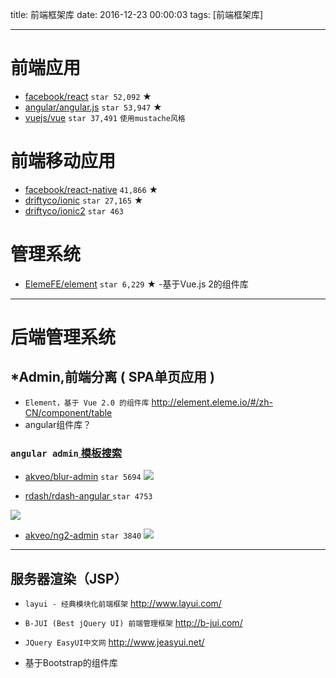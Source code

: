 title: 前端框架库
date: 2016-12-23 00:00:03
tags: [前端框架库]


---
# 前端应用
- [ facebook/react]( https://github.com/facebook/react )      `star 52,092` ★
- [angular/angular.js]( https://github.com/colorfest/angularjs )   `star 53,947`  ★
- [vuejs/vue](https://github.com/vuejs/vue) `star 37,491` `使用mustache风格`



# 前端移动应用
- [facebook/react-native](https://github.com/facebook/react-native) `41,866`  ★
- [ driftyco/ionic]( https://github.com/driftyco/ionic )     `star 27,165`  ★
- [ driftyco/ionic2]( https://github.com/driftyco/ionic2 )     `star 463`


# 管理系统
- [ElemeFE/element]( https://github.com/ElemeFE/element)   `star 6,229`  ★  -基于Vue.js 2的组件库


---
# 后端管理系统

## *Admin,前端分离 ( SPA单页应用 )
- ` Element，基于 Vue 2.0 的组件库 `  http://element.eleme.io/#/zh-CN/component/table
- angular组件库？


### `angular admin`[ 模板搜索]( https://github.com/search?o=desc&q=angular+admin&s=stars&type=Repositories&utf8=%E2%9C%93 )
- [akveo/blur-admin]( https://github.com/akveo/blur-admin)  `star 5694`
![](http://7xnbs3.com1.z0.glb.clouddn.com/17-1-19/55138590-file_1484818270866_d2d2.png)
 
- [ rdash/rdash-angular ]( https://github.com/rdash/rdash-angular)  `star 4753`

![]( http://7xnbs3.com1.z0.glb.clouddn.com/17-1-19/88512455-file_1484818285543_112e.png)


- [akveo/ng2-admin](https://github.com/akveo/ng2-admin)  `star 3840`
![]( http://7xnbs3.com1.z0.glb.clouddn.com/17-1-19/76544644-file_1484818295808_3ffd.png)


---
## 服务器渲染（JSP）
- `layui - 经典模块化前端框架`  http://www.layui.com/

- `B-JUI (Best jQuery UI) 前端管理框架`  http://b-jui.com/
- `JQuery EasyUI中文网`  http://www.jeasyui.net/

- 基于Bootstrap的组件库